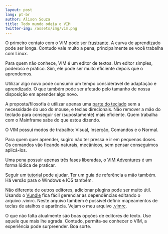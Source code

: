 ```yaml
---
layout: post
lang: pt-br
author: Alison Souza
title: Todo mundo odeia o VIM
twitter-img: /assets/img/vim.png
---
```


O primeiro contato com o VIM pode ser [frustrante](http://vidadeprogramador.com.br/2011/04/11/strings-aleatorias/). A curva de aprendizado pode ser longa. Contudo vale muito a pena, principalmente se você trabalha com Linux. 

Para quem não conhece, VIM é um editor de textos. Um editor simples, poderoso e prático. Sim, ele pode ser muito eficiente depois que o aprendemos.

Utilizar algo novo pode consumir um tempo considerável de adaptação e aprendizado. O que também pode ser afetado pelo tamanho de nossa disposição em aprender algo novo.

A proposta/filosofia é utilizar apenas uma [parte do teclado](http://www.viemu.com/a_vi_vim_graphical_cheat_sheet_tutorial.html) sem a necessidade do uso do mouse, e teclas direcionais. Não remover a mão do teclado para conseguir ser (supostamente) mais eficiente. Quem trabalha com o Mainframe sabe do que estou dizendo.

O VIM possui modos de trabalho: Visual, Inserção, Comandos e o Normal.

Para quem quer aprender, sugiro não ter pressa e ir em pequenas doses. Os comandos vão ficando naturais, mecânicos, sem pensar conseguimos aplicá-los.

Uma pena possuir apenas três fases liberadas, o [VIM Adventures](http://vim-adventures.com/) é um forma lúdica de praticar.

Seguir um [tutorial](http://www.openvim.com/tutorial.html) pode ajudar. Ter um guia de referência a mão também. Há versão para o Windows e IOS também.


Não diferente de outros editores, adicionar plugins pode ser muito útil. Usando o [Vundle](https://github.com/VundleVim/Vundle.vim) fica fácil gerenciar as dependências editando o arquivo .vimrc. Neste arquivo também é possível definir mapeamentos de teclas de atalhos e aparência. Vejam o meu arquivo [.vimrc](https://github.com/alismed/vimfiles).

O que não falta atualmente são boas opções de editores de texto. Use aquele que mais lhe agrada. Contudo, permita-se conhecer o VIM, a experiência pode surpreender. Boa sorte.

